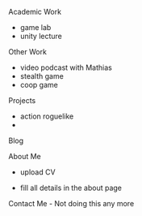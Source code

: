Academic Work
- game lab
- unity lecture


Other Work
- video podcast with Mathias
- stealth game
- coop game

Projects
- action roguelike
- 

Blog

About Me
- upload CV

- fill all details in the about page

Contact Me - Not doing this any more